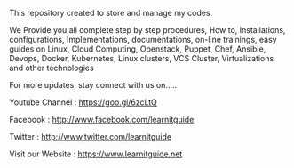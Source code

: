 This repository created to store and manage my codes.

We Provide you all complete step by step procedures, How to, Installations, configurations, Implementations, documentations, on-line trainings, easy guides on Linux, Cloud Computing, Openstack, Puppet, Chef, Ansible, Devops, Docker, Kubernetes, Linux clusters, VCS Cluster, Virtualizations and other technologies

For more updates, stay connect with us on.....

Youtube Channel : https://goo.gl/6zcLtQ

Facebook : http://www.facebook.com/learnitguide

Twitter : http://www.twitter.com/learnitguide

Visit our Website : https://www.learnitguide.net
